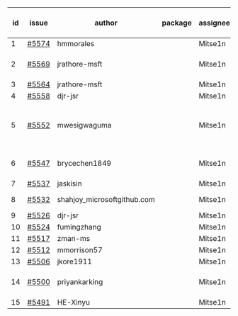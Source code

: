 | id | issue | author | package | assignee | bot advice | created date of issue | target release date | date from target |
| ------ | ------ | ------ | ------ | ------ | ------ | ------ | ------ | :-----: |
| 1 | [#5574](https://github.com/Azure/sdk-release-request/issues/5574) | hmmorales |  | Mitse1n | new issue. | 10-07 | 10-25 |  |
| 2 | [#5569](https://github.com/Azure/sdk-release-request/issues/5569) | jrathore-msft |  | Mitse1n | Attention to inconsistent tag. | 10-04 | 10-25 |  |
| 3 | [#5564](https://github.com/Azure/sdk-release-request/issues/5564) | jrathore-msft |  | Mitse1n |  | 10-04 | 10-25 |  |
| 4 | [#5558](https://github.com/Azure/sdk-release-request/issues/5558) | djr-jsr |  | Mitse1n |  | 10-02 | 10-25 |  |
| 5 | [#5552](https://github.com/Azure/sdk-release-request/issues/5552) | mwesigwaguma |  | Mitse1n | new comment. Attention to inconsistent tag. | 10-01 | 10-25 |  |
| 6 | [#5547](https://github.com/Azure/sdk-release-request/issues/5547) | brycechen1849 |  | Mitse1n | close to release date. | 09-29 | 10-11 | 2 |
| 7 | [#5537](https://github.com/Azure/sdk-release-request/issues/5537) | jaskisin |  | Mitse1n | FirstGA. | 09-27 | 10-24 |  |
| 8 | [#5532](https://github.com/Azure/sdk-release-request/issues/5532) | shahjoy_microsoftgithub.com |  | Mitse1n | new comment. | 09-25 | 10-25 |  |
| 9 | [#5526](https://github.com/Azure/sdk-release-request/issues/5526) | djr-jsr |  | Mitse1n |  | 09-25 | 10-25 |  |
| 10 | [#5524](https://github.com/Azure/sdk-release-request/issues/5524) | fumingzhang |  | Mitse1n |  | 09-24 | 10-24 |  |
| 11 | [#5517](https://github.com/Azure/sdk-release-request/issues/5517) | zman-ms |  | Mitse1n |  | 09-24 | 10-25 |  |
| 12 | [#5512](https://github.com/Azure/sdk-release-request/issues/5512) | mmorrison57 |  | Mitse1n | new issue. | 09-18 | 10-25 |  |
| 13 | [#5506](https://github.com/Azure/sdk-release-request/issues/5506) | jkore1911 |  | Mitse1n | FirstGA. | 09-16 | 10-24 |  |
| 14 | [#5500](https://github.com/Azure/sdk-release-request/issues/5500) | priyankarking |  | Mitse1n | new comment. HoldOn. | 09-13 | 09-27 |  |
| 15 | [#5491](https://github.com/Azure/sdk-release-request/issues/5491) | HE-Xinyu |  | Mitse1n | FirstGA. | 09-13 | 10-24 |  |
